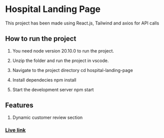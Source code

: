 # Hospital Landing Page

This project has been made using React.js, Tailwind and axios for API calls

## How to run the project

1. You need node version 20.10.0 to run the project.

2. Unzip the folder and run the project in vscode.

3. Navigate to the project directory
   cd hospital-landing-page

4. Install dependecies
   npm install

5. Start the development server
   npm start

## Features

1. Dynamic customer review section

### [Live link](https://sale-assist-assignment.vercel.app/)
